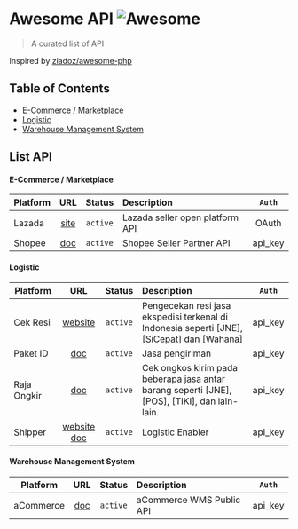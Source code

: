 # Awesome API ![Awesome](https://cdn.rawgit.com/sindresorhus/awesome/d7305f38d29fed78fa85652e3a63e154dd8e8829/media/badge.svg)

> A curated list of API

Inspired by [ziadoz/awesome-php](https://github.com/ziadoz/awesome-php)


## Table of Contents

- [E-Commerce / Marketplace](#e-commerce-marketplace)
- [Logistic](#logistic)
- [Warehouse Management System](#warehouse-management-system)


## List API

#### E-Commerce / Marketplace
| Platform        | URL | Status  | Description | `Auth` |
| --------------- |:---:|:-------:|:------------|:------:|
| Lazada          | [site](https://open.lazada.com) | `active` | Lazada seller open platform API | OAuth |
| Shopee          | [doc](https://partner.uat.shopeemobile.com/docs) | `active` | Shopee Seller Partner API | api_key |



#### Logistic
| Platform        | URL | Status  | Description | `Auth` |
| --------------- |:---:|:-------:|:------------|:------:|
| Cek Resi        | [website](http://wahidganteng.ga/api/cek-resi) | `active` | Pengecekan resi jasa ekspedisi terkenal di Indonesia seperti [JNE], [SiCepat] dan [Wahana] | api_key |
| Paket ID        | [doc](http://docs.paket.id/API/Versi_2.html) | `active` | Jasa pengiriman | api_key |
| Raja Ongkir     | [doc](http://rajaongkir.com/dokumentasi) | `active` | Cek ongkos kirim pada beberapa jasa antar barang seperti [JNE], [POS], [TIKI], dan lain-lain. | api_key |
| Shipper         | [website](https://shipper.id) [doc](http://cdn.shipper.cloud/apiv2.6.pdf) | `active` | Logistic Enabler | api_key |



#### Warehouse Management System
| Platform        | URL | Status  | Description | `Auth` |
| --------------- |:---:|:-------:|:------------|:------:|
| aCommerce       | [doc](https://acommerce.atlassian.net/wiki/spaces/PA) | `active` | aCommerce WMS Public API | api_key |
